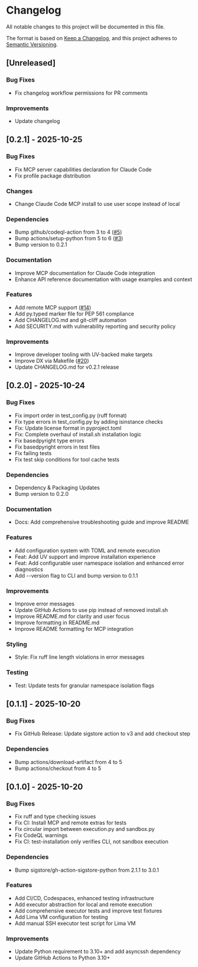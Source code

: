 # Changelog

All notable changes to this project will be documented in this file.

The format is based on [Keep a Changelog](https://keepachangelog.com/en/1.0.0/),
and this project adheres to [Semantic Versioning](https://semver.org/spec/v2.0.0.html).

## [Unreleased]

### Bug Fixes

- Fix changelog workflow permissions for PR comments

### Improvements

- Update changelog

## [0.2.1] - 2025-10-25

### Bug Fixes

- Fix MCP server capabilities declaration for Claude Code
- Fix profile package distribution

### Changes

- Change Claude Code MCP install to use user scope instead of local

### Dependencies

- Bump github/codeql-action from 3 to 4 ([#5](https://github.com/corv89/shannot/issues/5))
- Bump actions/setup-python from 5 to 6 ([#3](https://github.com/corv89/shannot/issues/3))
- Bump version to 0.2.1

### Documentation

- Improve MCP documentation for Claude Code integration
- Enhance API reference documentation with usage examples and context

### Features

- Add remote MCP support ([#14](https://github.com/corv89/shannot/issues/14))
- Add py.typed marker file for PEP 561 compliance
- Add CHANGELOG.md and git-cliff automation
- Add SECURITY.md with vulnerability reporting and security policy

### Improvements

- Improve developer tooling with UV-backed make targets
- Improve DX via Makefile ([#20](https://github.com/corv89/shannot/issues/20))
- Update CHANGELOG.md for v0.2.1 release

## [0.2.0] - 2025-10-24

### Bug Fixes

- Fix import order in test_config.py (ruff format)
- Fix type errors in test_config.py by adding isinstance checks
- Fix: Update license format in pyproject.toml
- Fix: Complete overhaul of install.sh installation logic
- Fix basedpyright type errors
- Fix basedpyright errors in test files
- Fix failing tests
- Fix test skip conditions for tool cache tests

### Dependencies

- Dependency & Packaging Updates
- Bump version to 0.2.0

### Documentation

- Docs: Add comprehensive troubleshooting guide and improve README

### Features

- Add configuration system with TOML and remote execution
- Feat: Add UV support and improve installation experience
- Feat: Add configurable user namespace isolation and enhanced error diagnostics
- Add --version flag to CLI and bump version to 0.1.1

### Improvements

- Improve error messages
- Update GitHub Actions to use pip instead of removed install.sh
- Improve README.md for clarity and user focus
- Improve formatting in README.md
- Improve README formatting for MCP integration

### Styling

- Style: Fix ruff line length violations in error messages

### Testing

- Test: Update tests for granular namespace isolation flags

## [0.1.1] - 2025-10-20

### Bug Fixes

- Fix GitHub Release: Update sigstore action to v3 and add checkout step

### Dependencies

- Bump actions/download-artifact from 4 to 5
- Bump actions/checkout from 4 to 5

## [0.1.0] - 2025-10-20

### Bug Fixes

- Fix ruff and type checking issues
- Fix CI: Install MCP and remote extras for tests
- Fix circular import between execution.py and sandbox.py
- Fix CodeQL warnings
- Fix CI: test-installation only verifies CLI, not sandbox execution

### Dependencies

- Bump sigstore/gh-action-sigstore-python from 2.1.1 to 3.0.1

### Features

- Add CI/CD, Codespaces, enhanced testing infrastructure
- Add executor abstraction for local and remote execution
- Add comprehensive executor tests and improve test fixtures
- Add Lima VM configuration for testing
- Add manual SSH executor test script for Lima VM

### Improvements

- Update Python requirement to 3.10+ and add asyncssh dependency
- Update GitHub Actions to Python 3.10+

<!-- generated by git-cliff -->

